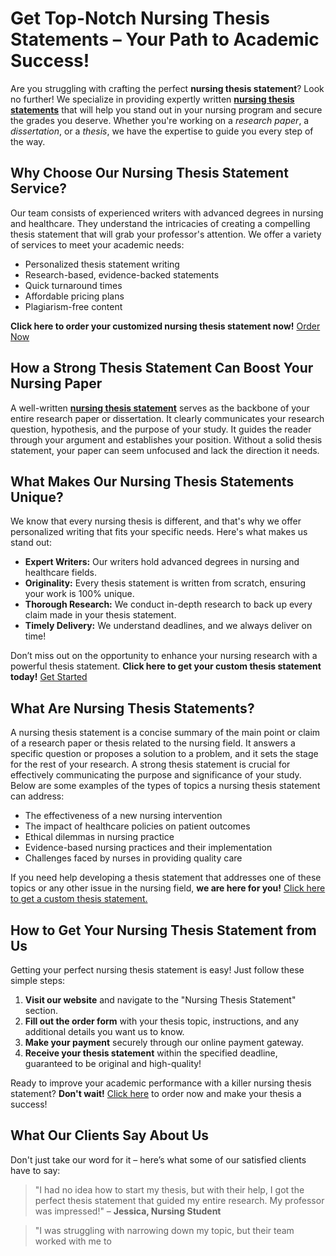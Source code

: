 # Get Top-Notch Nursing Thesis Statements – Your Path to Academic Success!

Are you struggling with crafting the perfect **nursing thesis statement**? Look no further! We specialize in providing expertly written [**nursing thesis statements**](https://tinyurl.com/topessay?keyword=nursing+thesis+statements) that will help you stand out in your nursing program and secure the grades you deserve. Whether you're working on a _research paper_, a _dissertation_, or a _thesis_, we have the expertise to guide you every step of the way.

## Why Choose Our Nursing Thesis Statement Service?

Our team consists of experienced writers with advanced degrees in nursing and healthcare. They understand the intricacies of creating a compelling thesis statement that will grab your professor's attention. We offer a variety of services to meet your academic needs:

- Personalized thesis statement writing
- Research-based, evidence-backed statements
- Quick turnaround times
- Affordable pricing plans
- Plagiarism-free content

**Click here to order your customized nursing thesis statement now!** [Order Now](https://tinyurl.com/topessay?keyword=nursing+thesis+statements)

## How a Strong Thesis Statement Can Boost Your Nursing Paper

A well-written [**nursing thesis statement**](https://tinyurl.com/topessay?keyword=nursing+thesis+statements) serves as the backbone of your entire research paper or dissertation. It clearly communicates your research question, hypothesis, and the purpose of your study. It guides the reader through your argument and establishes your position. Without a solid thesis statement, your paper can seem unfocused and lack the direction it needs.

## What Makes Our Nursing Thesis Statements Unique?

We know that every nursing thesis is different, and that's why we offer personalized writing that fits your specific needs. Here's what makes us stand out:

- **Expert Writers:** Our writers hold advanced degrees in nursing and healthcare fields.
- **Originality:** Every thesis statement is written from scratch, ensuring your work is 100% unique.
- **Thorough Research:** We conduct in-depth research to back up every claim made in your thesis statement.
- **Timely Delivery:** We understand deadlines, and we always deliver on time!

Don’t miss out on the opportunity to enhance your nursing research with a powerful thesis statement. **Click here to get your custom thesis statement today!** [Get Started](https://tinyurl.com/topessay?keyword=nursing+thesis+statements)

## What Are Nursing Thesis Statements?

A nursing thesis statement is a concise summary of the main point or claim of a research paper or thesis related to the nursing field. It answers a specific question or proposes a solution to a problem, and it sets the stage for the rest of your research. A strong thesis statement is crucial for effectively communicating the purpose and significance of your study. Below are some examples of the types of topics a nursing thesis statement can address:

- The effectiveness of a new nursing intervention
- The impact of healthcare policies on patient outcomes
- Ethical dilemmas in nursing practice
- Evidence-based nursing practices and their implementation
- Challenges faced by nurses in providing quality care

If you need help developing a thesis statement that addresses one of these topics or any other issue in the nursing field, **we are here for you!** [Click here to get a custom thesis statement.](https://tinyurl.com/topessay?keyword=nursing+thesis+statements)

## How to Get Your Nursing Thesis Statement from Us

Getting your perfect nursing thesis statement is easy! Just follow these simple steps:

1. **Visit our website** and navigate to the "Nursing Thesis Statement" section.
2. **Fill out the order form** with your thesis topic, instructions, and any additional details you want us to know.
3. **Make your payment** securely through our online payment gateway.
4. **Receive your thesis statement** within the specified deadline, guaranteed to be original and high-quality!

Ready to improve your academic performance with a killer nursing thesis statement? **Don't wait!** [Click here](https://tinyurl.com/topessay?keyword=nursing+thesis+statements) to order now and make your thesis a success!

## What Our Clients Say About Us

Don't just take our word for it – here’s what some of our satisfied clients have to say:

> "I had no idea how to start my thesis, but with their help, I got the perfect thesis statement that guided my entire research. My professor was impressed!" – **Jessica, Nursing Student**

> "I was struggling with narrowing down my topic, but their team worked with me to
